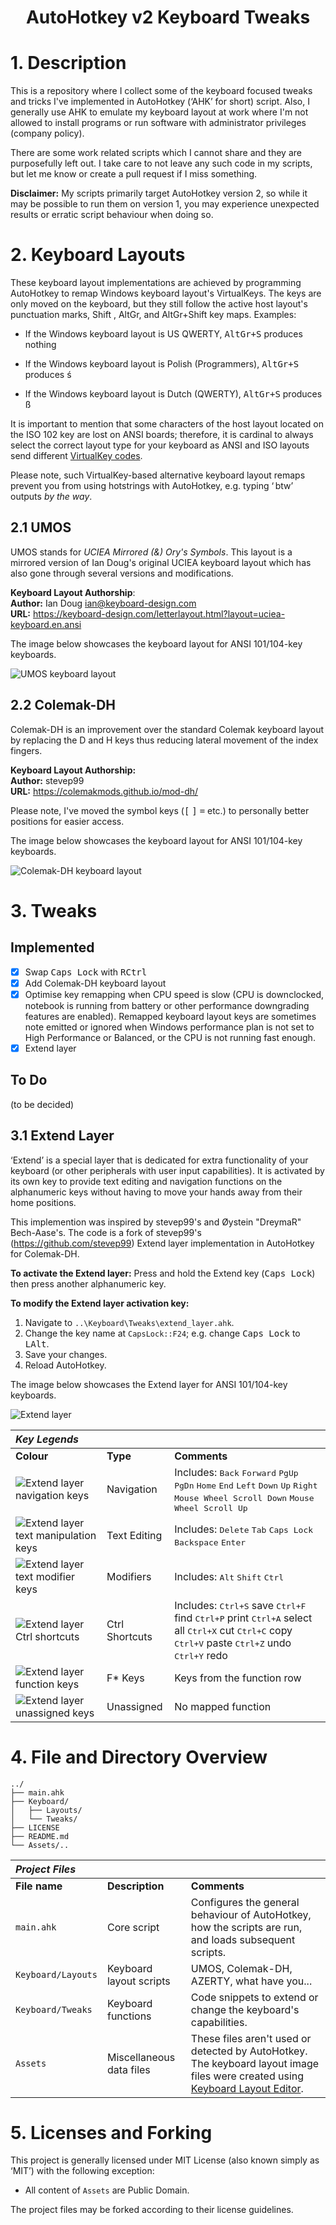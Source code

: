 <h1 align="center">AutoHotkey v2 Keyboard Tweaks</h1>

# 1. Description

This is a repository where I collect some of the keyboard focused tweaks and tricks I've implemented in AutoHotkey (‘AHK’ for short) script. Also, I generally use AHK to emulate my keyboard layout at work where I'm not allowed to install programs or run software with administrator privileges (company policy).

There are some work related scripts which I cannot share and they are purposefully left out. I take care to not leave any such code in my scripts, but let me know or create a pull request if I miss something.

**Disclaimer:** My scripts primarily target AutoHotkey version 2, so while it may be possible to run them on version 1, you may experience unexpected results or erratic script behaviour when doing so.

# 2. Keyboard Layouts

These keyboard layout implementations are achieved by programming AutoHotkey to remap Windows keyboard layout's VirtualKeys. The keys are only moved on the keyboard, but they still follow the active host layout's punctuation marks, Shift , AltGr, and AltGr+Shift key maps. Examples:

* If the Windows keyboard layout is US QWERTY, <kbd>AltGr+S</kbd> produces nothing

* If the Windows keyboard layout is Polish (Programmers), <kbd>AltGr+S</kbd> produces ś

* If the Windows keyboard layout is Dutch (QWERTY), <kbd>AltGr+S</kbd> produces ß

It is important to mention that some characters of the host layout located on the ISO 102 key are lost on ANSI boards; therefore, it is cardinal to always select the correct layout type for your keyboard as ANSI and ISO layouts send different [VirtualKey codes](https://docs.microsoft.com/en-us/windows/win32/inputdev/virtual-key-codes).

Please note, such VirtualKey-based alternative keyboard layout remaps prevent you from using hotstrings with AutoHotkey, e.g. typing ‘ btw’ outputs *by the way*.

## 2.1 UMOS

UMOS stands for *UCIEA Mirrored (&) Ory's Symbols*. This layout is a mirrored version of Ian Doug's original UCIEA keyboard layout which has also gone through several versions and modifications.

**Keyboard Layout Authorship**:  
**Author:** Ian Doug <ian@keyboard-design.com>  
**URL:** https://keyboard-design.com/letterlayout.html?layout=uciea-keyboard.en.ansi

The image below showcases the keyboard layout for ANSI 101/104-key keyboards.

![UMOS keyboard layout](Assets/Images/Keyboard_Layouts/UMOS_ANSI.png)

## 2.2 Colemak-DH

Colemak-DH is an improvement over the standard Colemak keyboard layout by replacing the D and H keys thus reducing lateral movement of the index fingers.

**Keyboard Layout Authorship:**  
**Author:** stevep99  
**URL:** https://colemakmods.github.io/mod-dh/

Please note, I've moved the symbol keys (<kbd>[</kbd> <kbd>]</kbd> <kbd>=</kbd> etc.) to personally better positions for easier access.

The image below showcases the keyboard layout for ANSI 101/104-key keyboards.

![Colemak-DH keyboard layout](Assets/Images/Keyboard_Layouts/Colemak-DH_ANSI.png)

# 3. Tweaks

## Implemented

- [x] Swap <kbd>Caps Lock</kbd> with <kbd>RCtrl</kbd> 
- [x] Add Colemak-DH keyboard layout
- [x] Optimise key remapping when CPU speed is slow (CPU is downclocked, notebook is running from battery or other performance downgrading features are enabled). Remapped keyboard layout keys are sometimes note emitted or ignored when Windows performance plan is not set to High Performance or Balanced, or the CPU is not running fast enough.
- [x] Extend layer

## To Do

(to be decided)

## 3.1 Extend Layer

‘Extend’ is a special layer that is dedicated for extra functionality of your keyboard (or other peripherals with user input capabilities). It is activated by its own key to provide text editing and navigation functions on the alphanumeric keys without having to move your hands away from their home positions.

This implemention was inspired by stevep99's and Øystein "DreymaR" Bech-Aase's. The code is a fork of stevep99's (https://github.com/stevep99) Extend layer implementation in AutoHotkey for Colemak-DH.

**To activate the Extend layer:** Press and hold the Extend key (<kbd>Caps Lock</kbd>) then press another alphanumeric key.

**To modify the Extend layer activation key:**

1. Navigate to `..\Keyboard\Tweaks\extend_layer.ahk`.
2. Change the key name at `CapsLock::F24`; e.g. change <kbd>Caps Lock</kbd> to <kbd>LAlt</kbd>.
3. Save your changes.
4. Reload AutoHotkey.

The image below showcases the Extend layer for ANSI 101/104-key keyboards.

![Extend layer](Assets/Images/Keyboard_Layers/Extend_Layer_Colemak-DH_ANSI_Colours.png)

| ***Key Legends*** |  |  |
| :--- | :--- | :--- |
| **Colour** | **Type** | **Comments** |
| ![Extend layer navigation keys](Assets/Images/Keyboard_Layers/Extend_Layer_Navigation.png) | Navigation | Includes: <kbd>Back</kbd> <kbd>Forward</kbd> <kbd>PgUp</kbd> <kbd>PgDn</kbd> <kbd>Home</kbd> <kbd>End</kbd> <kbd>Left</kbd> <kbd>Down</kbd> <kbd>Up</kbd> <kbd>Right</kbd> <kbd>Mouse Wheel Scroll Down</kbd> <kbd>Mouse Wheel Scroll Up</kbd> |
| ![Extend layer text manipulation keys](Assets/Images/Keyboard_Layers/Extend_Layer_Text_Manipulation.png) | Text Editing | Includes: <kbd>Delete</kbd> <kbd>Tab</kbd> <kbd>Caps Lock</kbd> <kbd>Backspace</kbd> <kbd>Enter</kbd> |
| ![Extend layer text modifier keys](Assets/Images/Keyboard_Layers/Extend_Layer_Modifiers.png) | Modifiers | Includes: <kbd>Alt</kbd> <kbd>Shift</kbd> <kbd>Ctrl</kbd> |
| ![Extend layer Ctrl shortcuts](Assets/Images/Keyboard_Layers/Extend_Layer_Ctrl_Shortcuts.png) | Ctrl Shortcuts | Includes: <kbd>Ctrl+S</kbd> save <kbd>Ctrl+F</kbd> find <kbd>Ctrl+P</kbd> print <kbd>Ctrl+A</kbd> select all <kbd>Ctrl+X</kbd> cut <kbd>Ctrl+C</kbd> copy <kbd>Ctrl+V</kbd> paste <kbd>Ctrl+Z</kbd> undo <kbd>Ctrl+Y</kbd> redo |
| ![Extend layer function keys](Assets/Images/Keyboard_Layers/Extend_Layer_Function.png) | F* Keys | Keys from the function row |
| ![Extend layer unassigned keys](Assets/Images/Keyboard_Layers/Extend_Layer_Unassigned.png) | Unassigned | No mapped function |

# 4. File and Directory Overview

```
../
├── main.ahk
├── Keyboard/
│   ├── Layouts/
│   └── Tweaks/
├── LICENSE
├── README.md
└── Assets/..
```
| ***Project Files*** |  |  |
| :--- | :--- | :--- |
| **File name** | **Description** | **Comments** |
| `main.ahk` | Core script | Configures the general behaviour of AutoHotkey, how the scripts are run, and loads subsequent scripts. |
| `Keyboard/Layouts` | Keyboard layout scripts | UMOS, Colemak-DH, AZERTY, what have you... |
| `Keyboard/Tweaks` | Keyboard functions | Code snippets to extend or change the keyboard's capabilities.  |
| `Assets` | Miscellaneous data files | These files aren't used or detected by AutoHotkey. The keyboard layout image files were created using [Keyboard Layout Editor](http://keyboard-layout-editor.com). |

# 5. Licenses and Forking

This project is generally licensed under MIT License (also known simply as ‘MIT’) with the following exception:

* All content of `Assets` are Public Domain.

The project files may be forked according to their license guidelines.